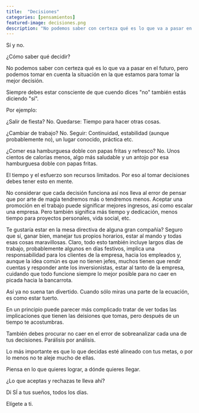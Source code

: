 ```yaml
---
title:  "Decisiones"
categories: [pensamientos]
featured-image: decisiones.png
description: "No podemos saber con certeza qué es lo que va a pasar en el futuro, pero podemos tomar en cuenta la situación en la que estamos para tomar la mejor decisión."
---
```


Sí y no.

¿Cómo saber qué decidir?

No podemos saber con certeza qué es lo que va a pasar en el futuro, pero podemos tomar en cuenta la situación en la que estamos para tomar la mejor decisión.

Siempre debes estar consciente de que cuendo dices "no" también estás diciendo "sí".

Por ejemplo:

¿Salir de fiesta? No.
Quedarse: Tiempo para hacer otras cosas.

¿Cambiar de trabajo? No.
Seguir: Continuidad, estabilidad (aunque probablemente no), un lugar conocido, práctica etc.

¿Comer esa hamburguesa doble con papas fritas y refresco? No.
Unos cientos de calorías menos, algo más saludable y un antojo por esa hamburguesa doble con papas fritas.

El tiempo y el esfuerzo son recursos limitados. Por eso al tomar decisiones debes tener esto en mente.

No considerar que cada decisión funciona así nos lleva al error de pensar que por arte de magia tendremos más o tendremos menos. Aceptar una promoción en el trabajo puede significar mejores ingresos, así como escalar una empresa. Pero también significa más tiempo y dedicación, menos tiempo para proyectos personales, vida social, etc.

Te gustaría estar en la mesa directiva de alguna gran compañía? Seguro que sí, ganar bien, manejar tus propios horarios, estar al mando y todas esas cosas maravillosas. Claro, todo esto también incluye largos días de trabajo, probablemente algunos en días festivos, implica una responsabilidad para los clientes de la empresa, hacia los empleados y, aunque la idea común es que no tienen jefes, muchos tienen que rendir cuentas y responder ante los inversionistas, estar al tanto de la empresa, cuidando que todo funcione siempre lo mejor posible para no caer en picada hacia la bancarrota.

Así ya no suena tan divertido. Cuando sólo miras una parte de la ecuación, es como estar tuerto.

En un principio puede parecer más complicado tratar de ver todas las implicaciones que tienen las deisiones que tomas, pero después de un tiempo te acostumbras.

También debes procurar no caer en el error de sobreanalizar cada una de tus decisiones. Parálisis por análisis.

Lo más importante es que lo que decidas esté alineado con tus metas, o por lo menos no te aleje mucho de ellas.

Piensa en lo que quieres lograr, a dónde quieres llegar.

¿Lo que aceptas y rechazas te lleva ahí?

Di SÍ a tus sueños, todos los días.

Elígete a ti.